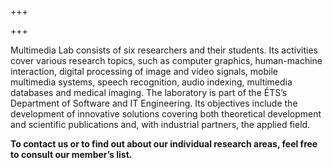 +++

+++

Multimedia Lab consists of six researchers and their students.  Its activities cover various research topics, such as computer graphics, human-machine interaction, digital processing of image and video signals, mobile multimedia systems, speech recognition, audio indexing, multimedia databases and medical imaging. The laboratory is part of the ÉTS’s Department of Software and IT Engineering. Its objectives include the development of innovative solutions covering both theoretical development and scientific publications and, with industrial partners, the applied field.

**To contact us or to find out about our individual research areas, feel free to consult our member’s list.**